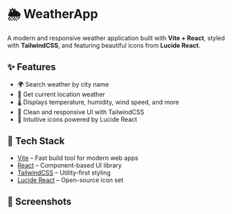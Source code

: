 # 🌦️ WeatherApp  

A modern and responsive weather application built with **Vite + React**, styled with **TailwindCSS**, and featuring beautiful icons from **Lucide React**.  

## ✨ Features  
- 🌍 Search weather by city name  
- 📍 Get current location weather  
- 🌡️ Displays temperature, humidity, wind speed, and more  
- 🎨 Clean and responsive UI with TailwindCSS  
- 🔎 Intuitive icons powered by Lucide React  

## 🚀 Tech Stack  
- [Vite](https://vitejs.dev/) – Fast build tool for modern web apps  
- [React](https://react.dev/) – Component-based UI library  
- [TailwindCSS](https://tailwindcss.com/) – Utility-first styling  
- [Lucide React](https://lucide.dev/) – Open-source icon set  

## 📸 Screenshots  

